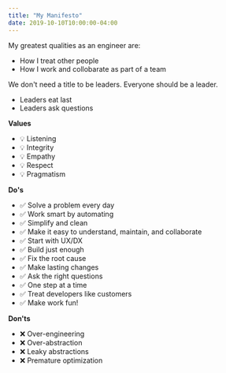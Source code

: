 ```yaml
---
title: "My Manifesto"
date: 2019-10-10T10:00:00-04:00
---
```


My greatest qualities as an engineer are:

  * How I treat other people
  * How I work and collobarate as part of a team

We don't need a title to be leaders. Everyone should be a leader.

  * Leaders eat last
  * Leaders ask questions

**Values**

  - 💡 Listening
  - 💡 Integrity
  - 💡 Empathy
  - 💡 Respect
  - 💡 Pragmatism

**Do's**

  - ✅ Solve a problem every day
  - ✅ Work smart by automating
  - ✅ Simplify and clean
  - ✅ Make it easy to understand, maintain, and collaborate
  - ✅ Start with UX/DX
  - ✅ Build just enough
  - ✅ Fix the root cause
  - ✅ Make lasting changes
  - ✅ Ask the right questions
  - ✅ One step at a time
  - ✅ Treat developers like customers
  - ✅ Make work fun!

**Don'ts**

  - ❌ Over-engineering
  - ❌ Over-abstraction
  - ❌ Leaky abstractions
  - ❌ Premature optimization

